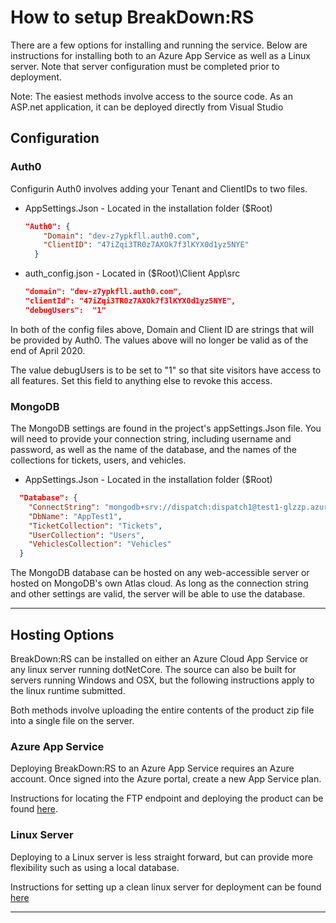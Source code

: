 
# How to setup BreakDown:RS

There are a few options for installing and running the service.  Below are instructions for installing both to an Azure App Service as well as a Linux server.  Note that server configuration must be completed prior to deployment.

Note:  The easiest methods involve access to the source code.  As an ASP.net application, it can be deployed directly from Visual Studio

## Configuration

### Auth0
Configurin Auth0 involves adding your Tenant and ClientIDs to two files. 
- AppSettings.Json - Located in the installation folder ($Root)
  ```Json
  "Auth0": {
      "Domain": "dev-z7ypkfll.auth0.com",
      "ClientID": "47iZqi3TR0z7AXOk7f3lKYX0d1yz5NYE"
    }
  ```

- auth_config.json - Located in ($Root)\Client App\src
  ```Json
  "domain": "dev-z7ypkfll.auth0.com",
  "clientId": "47iZqi3TR0z7AXOk7f3lKYX0d1yz5NYE",
  "debugUsers":  "1" 
  ```

In both of the config files above, Domain and Client ID are strings that will be provided by Auth0.  The values above will no longer be valid as of the end of April 2020.  

The value debugUsers is to be set to "1" so that site visitors have access to all features. Set this field to anything else to revoke this access. 


### MongoDB
The MongoDB settings are found in the project's appSettings.Json file.  You will need to provide your connection string, including username and password, as well as the name of the database, and the names of the collections for tickets, users, and vehicles.

- AppSettings.Json - Located in the installation folder ($Root)
```Json
  "Database": {
    "ConnectString": "mongodb+srv://dispatch:dispatch1@test1-glzzp.azure.mongodb.net/test?retryWrites=true&w=majority",
    "DbName": "AppTest1",
    "TicketCollection": "Tickets",
    "UserCollection": "Users",
    "VehiclesCollection": "Vehicles"
  }
```

The MongoDB database can be hosted on any web-accessible server or hosted on MongoDB's own Atlas cloud.  As long as the connection string and other settings are valid, the server will be able to use the database.

---
## Hosting Options 

BreakDown:RS can be installed on either an Azure Cloud App Service or any linux server running dotNetCore.  The source can also be built for servers running Windows and OSX, but the following instructions apply to the linux runtime submitted.  

Both methods involve uploading the entire contents of the product zip file into a single file on the server. 

### Azure App Service

Deploying BreakDown:RS to an Azure App Service requires an Azure account.  Once signed into the Azure portal, create a new App Service plan.  

Instructions for locating the FTP endpoint and deploying the product can be found [here](https://docs.microsoft.com/en-us/azure/app-service/deploy-ftp).


### Linux Server

Deploying to a Linux server is less straight forward, but can provide more flexibility such as using a local database.

Instructions for setting up a clean linux server for deployment can be found [here](https://docs.microsoft.com/en-us/aspnet/core/host-and-deploy/linux-nginx?view=aspnetcore-3.1) 

---

